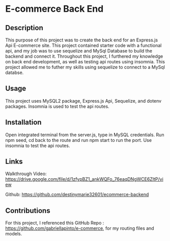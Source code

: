 # E-commerce Back End 

## Description
This purpose of this project was to create the back end for an Express.js Api E-commerce site. This project contained starter code with a functional api, and my job was to use sequelize and MySql Database to build the backend and connect it. Throughout this project, I furthered my knowledge on back end development, as well as testing api routes using insomnia. This project allowed me to futher my skills using sequelize to connect to a MySql databse.

## Usage
This project uses MySQL2 package, Express.js Api, Sequelize, and dotenv packages. Insomnia is used to test the api routes.

## Installation
Open integrated terminal from the server.js, type in MySQL credentials. Run npm seed, cd back to the route and run npm start to run the port. Use insomnia to test the api routes.

## Links
Walkthrough Video: 
https://drive.google.com/file/d/1zfypBZ1_ankWQFo_76eaqDNgWCE6ZltP/view

Github: https://github.com/destinymarie32601/ecommerce-backend 

## Contributions
For this project, I referenced this GitHub Repo : https://github.com/gabriellapinto/e-commerce, for my routing files and models.
